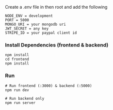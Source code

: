 
Create a .env file in then root and add the following

```
NODE_ENV = development
PORT = 5000
MONGO_URI = your mongodb uri
JWT_SECRET = any key
STRIPE_ID = your paypal client id
```

### Install Dependencies (frontend & backend)

```
npm install
cd frontend
npm install
```

### Run

```
# Run frontend (:3000) & backend (:5000)
npm run dev

# Run backend only
npm run server
```

